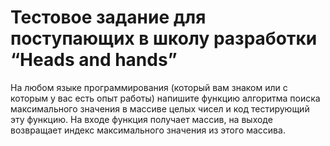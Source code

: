 Тестовое задание для поступающих в школу разработки “Heads and hands”
========================================================================
На любом языке программирования (который вам знаком или с которым у вас есть опыт работы) напишите функцию алгоритма поиска максимального значения в массиве целых чисел и код тестирующий эту функцию. На входе функция получает массив, на выходе возвращает индекс максимального значения из этого массива.
